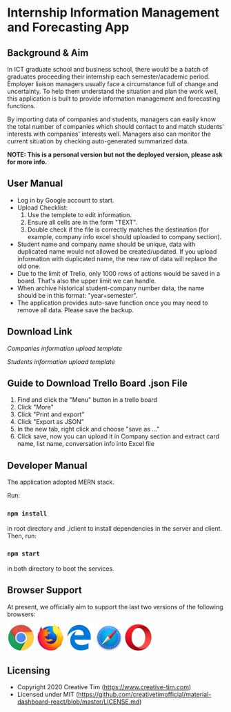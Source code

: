 # Internship Information Management and Forecasting App


## Background & Aim
In ICT graduate school and business school, there would be a batch of graduates proceeding their internship each semester/academic period. Employer liaison managers usually face a circumstance full of change and uncertainty. To help them understand the situation and plan the work well, this application is built to provide information management and forecasting functions. 

By importing data of companies and students, managers can easily know the total number of companies which should contact to and match students' interests with companies' interests well. Managers also can monitor the current situation by checking auto-generated summarized data. 

**NOTE: This is a personal version but not the deployed version, please ask for more info.**

## User Manual
* Log in by Google account to start.
* Upload Checklist:
    1. Use the templete to edit information.
    2. Ensure all cells are in the form "TEXT".
    3. Double check if the file is correctly matches the destination (for example, company info excel should uploaded to company section).
* Student name and company name should be unique, data with duplicated name would not allowed be created/updated. If you upload information with duplicated name, the new raw of data will replace the old one.
* Due to the limit of Trello, only 1000 rows of actions would be saved in a board. That's also the upper limit we can handle.
* When archive historical student-company number data, the name should be in this format: "year+semester".
* The application provides auto-save function once you may need to remove all data. Please save the backup.

## Download Link
*Companies information upload template* 

*Students information upload template* 

## Guide to Download Trello Board .json File
1. Find and click the "Menu" button in a trello board
2. Click "More"
3. Click "Print and export"
4. Click "Export as JSON"
5. In the new tab, right click and choose "save as ..."
6. Click save, now you can upload it in Company section and extract card name, list name, conversation info into Excel file

## Developer Manual

The application adopted MERN stack.

Run:

### `npm install`

in root directory and ./client to install dependencies in the server and client. Then, run:

### `npm start`

in both directory to boot the services.

## Browser Support

At present, we officially aim to support the last two versions of the following browsers:

<img src="src/assets/github/chrome.png" width="64" height="64"/> <img src="src/assets/github/firefox.png" width="64" height="64"/> <img src="src/assets/github/edge.png" width="64" height="64"/> <img src="src/assets/github/safari.png" width="64" height="64"/> <img src="src/assets/github/opera.png" width="64" height="64"/>


## Licensing

- Copyright 2020 Creative Tim (https://www.creative-tim.com)
- Licensed under MIT (https://github.com/creativetimofficial/material-dashboard-react/blob/master/LICENSE.md)
  
